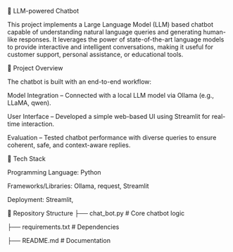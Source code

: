 🤖 LLM-powered Chatbot

This project implements a Large Language Model (LLM) based chatbot capable of understanding natural language queries and generating human-like responses. It leverages the power of state-of-the-art language models to provide interactive and intelligent conversations, making it useful for customer support, personal assistance, or educational tools.

📌 Project Overview

The chatbot is built with an end-to-end workflow:

Model Integration – Connected with a local LLM model via Ollama (e.g., LLaMA, qwen).

User Interface – Developed a simple web-based UI using Streamlit for real-time interaction.

Evaluation – Tested chatbot performance with diverse queries to ensure coherent, safe, and context-aware replies.



🚀 Tech Stack

Programming Language: Python

Frameworks/Libraries: Ollama, request, Streamlit

Deployment: Streamlit,


📂 Repository Structure
├── chat_bot.py          # Core chatbot logic

├── requirements.txt     # Dependencies

├── README.md            # Documentation